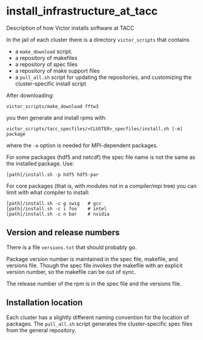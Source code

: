 # install_infrastructure_at_tacc
Description of how Victor installs software at TACC

In the jail of each cluster there is a directory `victor_scripts` that contains
 - a `make_download` script.
 - a repository of makefiles
 - a repository of spec files
 - a repository of make support files
 - a `pull_all.sh` script for updating the repositories, and customizing the cluster-specific install script

After downloading:

```
victor_scripts/make_download fftw3
```

you then generate and install rpms with:

```
victor_scripts/tacc_specfiles/<CLUSTER>_specfiles/install.sh [-m] package
```

where the `-m` option is needed for MPI-dependent packages.

For some packages (hdf5 and netcdf) the spec file name is not the same as the installed package.
Use:

```
[path]/install.sh -p hdf5 hdf5-par
```

For core packages (that is, with modules not in a compiler/mpi tree) you can limit 
with what compiler to install:

```
[path]/install.sh -c g swig   # gcc
[path]/install.sh -c i foo    # intel
[path]/install.sh -c n bar    # nvidia
```

## Version and release numbers

There is a file `versions.txt` that should probably go.

Package version number is maintained in the spec file, makefile, and versions file.
Though the spec file invokes the makefile with an explicit version number, so 
the makefile can be out of sync.

The release number of the rpm is in the spec file and the versions file.

## Installation location

Each cluster has a slightly different naming convention for the location of packages.
The `pull_all.sh` script generates the cluster-specific spec files from the general repository.


